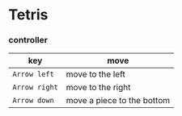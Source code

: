 # Tetris

### controller

key | move
----|----
`Arrow left` | move to the left
`Arrow right` | move to the right
`Arrow down` | move a piece to the bottom
